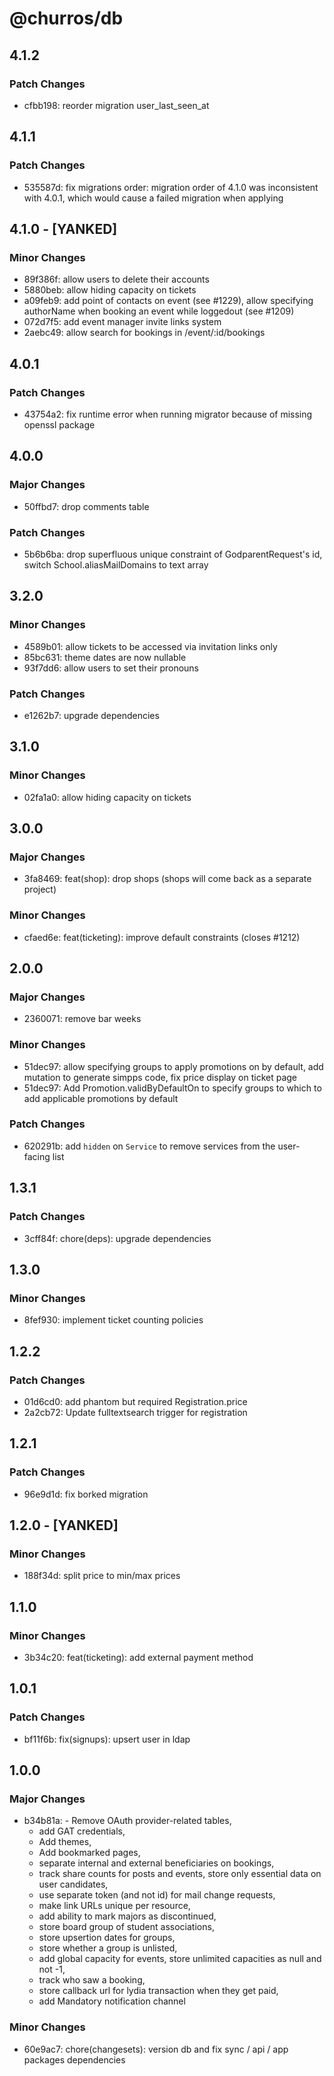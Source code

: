 # @churros/db

## 4.1.2

### Patch Changes

- cfbb198: reorder migration user_last_seen_at

## 4.1.1

### Patch Changes

- 535587d: fix migrations order: migration order of 4.1.0 was inconsistent with 4.0.1, which would cause a failed migration when applying

## 4.1.0 - [YANKED]

### Minor Changes

- 89f386f: allow users to delete their accounts
- 5880beb: allow hiding capacity on tickets
- a09feb9: add point of contacts on event (see #1229), allow specifying authorName when booking an event while loggedout (see #1209)
- 072d7f5: add event manager invite links system
- 2aebc49: allow search for bookings in /event/:id/bookings

## 4.0.1

### Patch Changes

- 43754a2: fix runtime error when running migrator because of missing openssl package

## 4.0.0

### Major Changes

- 50ffbd7: drop comments table

### Patch Changes

- 5b6b6ba: drop superfluous unique constraint of GodparentRequest's id, switch School.aliasMailDomains to text array

## 3.2.0

### Minor Changes

- 4589b01: allow tickets to be accessed via invitation links only
- 85bc631: theme dates are now nullable
- 93f7dd6: allow users to set their pronouns

### Patch Changes

- e1262b7: upgrade dependencies

## 3.1.0

### Minor Changes

- 02fa1a0: allow hiding capacity on tickets

## 3.0.0

### Major Changes

- 3fa8469: feat(shop): drop shops (shops will come back as a separate project)

### Minor Changes

- cfaed6e: feat(ticketing): improve default constraints (closes #1212)

## 2.0.0

### Major Changes

- 2360071: remove bar weeks

### Minor Changes

- 51dec97: allow specifying groups to apply promotions on by default, add mutation to generate simpps code, fix price display on ticket page
- 51dec97: Add Promotion.validByDefaultOn to specify groups to which to add applicable promotions by default

### Patch Changes

- 620291b: add `hidden` on `Service` to remove services from the user-facing list

## 1.3.1

### Patch Changes

- 3cff84f: chore(deps): upgrade dependencies

## 1.3.0

### Minor Changes

- 8fef930: implement ticket counting policies

## 1.2.2

### Patch Changes

- 01d6cd0: add phantom but required Registration.price
- 2a2cb72: Update fulltextsearch trigger for registration

## 1.2.1

### Patch Changes

- 96e9d1d: fix borked migration

## 1.2.0 - [YANKED]

### Minor Changes

- 188f34d: split price to min/max prices

## 1.1.0

### Minor Changes

- 3b34c20: feat(ticketing): add external payment method

## 1.0.1

### Patch Changes

- bf11f6b: fix(signups): upsert user in ldap

## 1.0.0

### Major Changes

- b34b81a: - Remove OAuth provider-related tables,
  - add GAT credentials,
  - Add themes,
  - Add bookmarked pages,
  - separate internal and external beneficiaries on bookings,
  - track share counts for posts and events, store only essential data on user candidates,
  - use separate token (and not id) for mail change requests,
  - make link URLs unique per resource,
  - add ability to mark majors as discontinued,
  - store board group of student associations,
  - store upsertion dates for groups,
  - store whether a group is unlisted,
  - add global capacity for events, store unlimited capacities as null and not -1,
  - track who saw a booking,
  - store callback url for lydia transaction when they get paid,
  - add Mandatory notification channel

### Minor Changes

- 60e9ac7: chore(changesets): version db and fix sync / api / app packages dependencies
